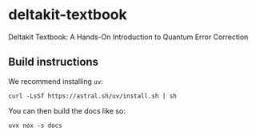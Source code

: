 # deltakit-textbook

Deltakit Textbook: A Hands-On Introduction to Quantum Error Correction

## Build instructions

We recommend installing `uv`:

```
curl -LsSf https://astral.sh/uv/install.sh | sh
```

You can then build the docs like so:

```
uvx nox -s docs
```
